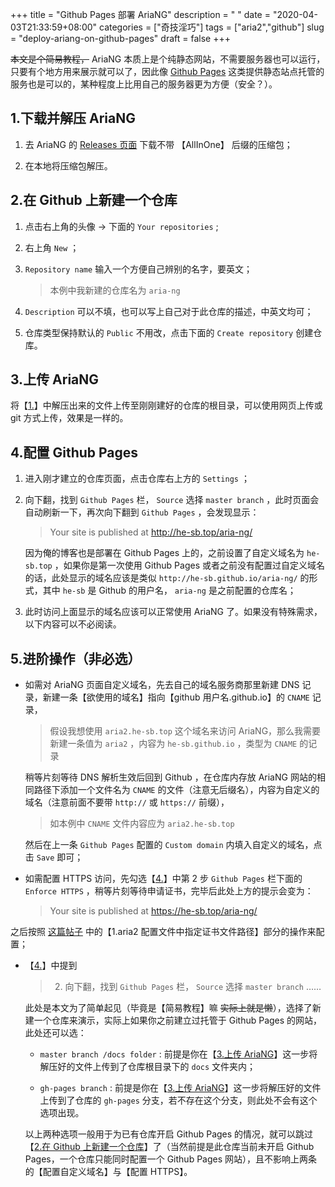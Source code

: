 +++
title = "Github Pages 部署 AriaNG"
description = " "
date = "2020-04-03T21:33:59+08:00"
categories = ["奇技淫巧"]
tags = ["aria2","github"]
slug = "deploy-ariang-on-github-pages"
draft = false
+++

~~本文是个简易教程，~~ AriaNG 本质上是个纯静态网站，不需要服务器也可以运行，只要有个地方用来展示就可以了，因此像 [Github Pages](https://pages.github.com/) 这类提供静态站点托管的服务也是可以的，某种程度上比用自己的服务器更为方便（安全？）。

## 1.下载并解压 AriaNG

1. 去 AriaNG 的 [Releases 页面](https://github.com/mayswind/AriaNg/releases/latest) 下载不带 【AllInOne】 后缀的压缩包；

2. 在本地将压缩包解压。

## 2.在 Github 上新建一个仓库

1. 点击右上角的头像 -> 下面的 `Your repositories` ;

2. 右上角 `New` ；

3. `Repository name` 输入一个方便自己辨别的名字，要英文；

    > 本例中我新建的仓库名为 `aria-ng`

4. `Description` 可以不填，也可以写上自己对于此仓库的描述，中英文均可；

5. 仓库类型保持默认的 `Public` 不用改，点击下面的 `Create repository` 创建仓库。

## 3.上传 AriaNG

将【[1.](#1下载并解压-ariang)】中解压出来的文件上传至刚刚建好的仓库的根目录，可以使用网页上传或 git 方式上传，效果是一样的。

## 4.配置 Github Pages

1. 进入刚才建立的仓库页面，点击仓库右上方的 `Settings` ；

2. 向下翻，找到 `Github Pages` 栏， `Source` 选择 `master branch` ，此时页面会自动刷新一下，再次向下翻到 `Github Pages` ，会发现显示：

    > Your site is published at http://he-sb.top/aria-ng/

    因为俺的博客也是部署在 Github Pages 上的，之前设置了自定义域名为 `he-sb.top` ，如果你是第一次使用 Github Pages 或者之前没有配置过自定义域名的话，此处显示的域名应该是类似 `http://he-sb.github.io/aria-ng/` 的形式，其中 `he-sb` 是 Github 的用户名， `aria-ng` 是之前配置的仓库名；

3. 此时访问上面显示的域名应该可以正常使用 AriaNG 了。如果没有特殊需求，以下内容可以不必阅读。

## 5.进阶操作（非必选）

* 如需对 AriaNG 页面自定义域名，先去自己的域名服务商那里新建 DNS 记录，新建一条【欲使用的域名】指向【github 用户名.github.io】的 `CNAME` 记录，

    > 假设我想使用 `aria2.he-sb.top` 这个域名来访问 AriaNG，那么我需要新建一条值为 `aria2` ，内容为 `he-sb.github.io` ，类型为 `CNAME` 的记录
    
    稍等片刻等待 DNS 解析生效后回到 Github ，在仓库内存放 AriaNG 网站的相同路径下添加一个文件名为 `CNAME` 的文件（注意无后缀名），内容为自定义的域名（注意前面不要带 `http://` 或 `https://` 前缀），
    
    > 如本例中 `CNAME` 文件内容应为 `aria2.he-sb.top`

    然后在上一条 `Github Pages` 配置的 `Custom domain` 内填入自定义的域名，点击 `Save` 即可；

* 如需配置 HTTPS 访问，先勾选【[4.](#4配置-github-pages)】中第 2 步 `Github Pages` 栏下面的 `Enforce HTTPS` ，稍等片刻等待申请证书，完毕后此处上方的提示会变为：

    > Your site is published at https://he-sb.top/aria-ng/

之后按照 [这篇帖子](/posts/use-https-on-ariang/) 中的【1.aria2 配置文件中指定证书文件路径】部分的操作来配置；

* 【[4.](#4配置-github-pages)】中提到

    > 2. 向下翻，找到 `Github Pages` 栏， `Source` 选择 `master branch` ……

    此处是本文为了简单起见（毕竟是【简易教程】嘛 ~~实际上就是懒~~），选择了新建一个仓库来演示，实际上如果你之前建立过托管于 Github Pages 的网站，此处还可以选：

    * `master branch /docs folder` : 前提是你在【[3.上传 AriaNG](#3上传-ariang)】这一步将解压好的文件上传到了仓库根目录下的 `docs` 文件夹内；

    * `gh-pages branch` : 前提是你在【[3.上传 AriaNG](#3上传-ariang)】这一步将解压好的文件上传到了仓库的 `gh-pages` 分支，若不存在这个分支，则此处不会有这个选项出现。

    以上两种选项一般用于为已有仓库开启 Github Pages 的情况，就可以跳过【[2.在 Github 上新建一个仓库](#2在-github-上新建一个仓库)】了（当然前提是此仓库当前未开启 Github Pages，一个仓库只能同时配置一个 Github Pages 网站），且不影响上两条的【配置自定义域名】与【配置 HTTPS】。